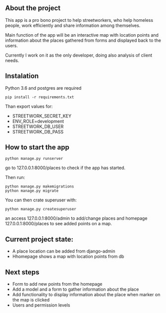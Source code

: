 ## About the project
This app is a pro bono project to help streetworkers, who help homeless people, work efficiently and share
information among themselves.

Main function of the app will be an interactive map with location points and information about the places gathered
from forms and displayed back to the users.

Currently I work on it as the only developer, doing also analysis of client needs.

## Instalation
Python 3.6 and postgres are required
```
pip install -r requirements.txt
```

Than export values for:
- STREETWORK_SECRET_KEY
- ENV_ROLE=development
- STREETWORK_DB_USER
- STREETWORK_DB_PASS

## How to start the app

```
python manage.py runserver
```  
go to 127.0.0.1:8000/places to check if the app has started.

Then run:
```
python manage.py makemigrations
python manage.py migrate
```
You can then crate superuser with:
```
python manage.py createsuperuser
```
an access 127.0.0.1:8000/admin to add/change places
and homepage 127.0.0.1:8000/places to see added points on a map.

## Current project state:
- A place location can be added from django-admin
- Hhomepage shows a map with location points from db

## Next steps
- Form to add new points from the homepage
- Add a model and a form to gather information about the place
- Add functionality to display information about the place when marker on the map is clicked
- Users and permission levels
